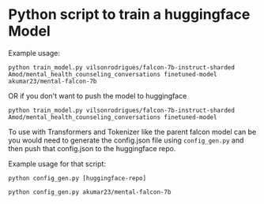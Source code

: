 # Python script to train a huggingface Model


Example usage:

`python train_model.py vilsonrodrigues/falcon-7b-instruct-sharded Amod/mental_health_counseling_conversations finetuned-model akumar23/mental-falcon-7b`

OR if you don't want to push the model to huggingface

`python train_model.py vilsonrodrigues/falcon-7b-instruct-sharded Amod/mental_health_counseling_conversations finetuned-model`

To use with Transformers and Tokenizer like the parent falcon model can be you would need to 
generate the config.json file using `config_gen.py` and then push that config.json to the 
huggingface repo.

Example usage for that script:

```
python config_gen.py [huggingface-repo]

python config_gen.py akumar23/mental-falcon-7b
```